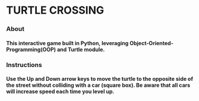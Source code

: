 # TURTLE CROSSING

### About
#### This interactive game built in Python, leveraging Object-Oriented-Programming(OOP) and Turtle module.

### Instructions
#### Use the Up and Down arrow keys to move the turtle to the opposite side of the street without colliding with a car (square box). Be aware that all cars will increase speed each time you level up. 

